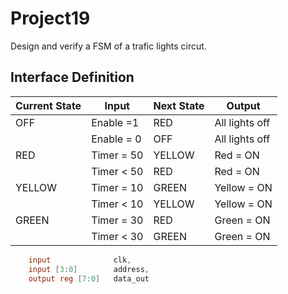 # Project19
Design and verify a FSM of a trafic lights circut.

## Interface Definition
| Current State | Input | Next State |Output |
|----------|-----------|---------|---------|
|OFF|Enable =1|RED|All lights off|
| |Enable = 0|OFF|All lights off|
|RED|Timer = 50|YELLOW|Red = ON|
||Timer < 50|RED|Red = ON|
|YELLOW|Timer = 10|GREEN|Yellow = ON|
||Timer < 10|YELLOW|Yellow = ON|
|GREEN|Timer = 30|RED|Green = ON|
||Timer < 30|GREEN|Green = ON|
```verilog
    input              clk,
    input [3:0]        address,
    output reg [7:0]   data_out
```
